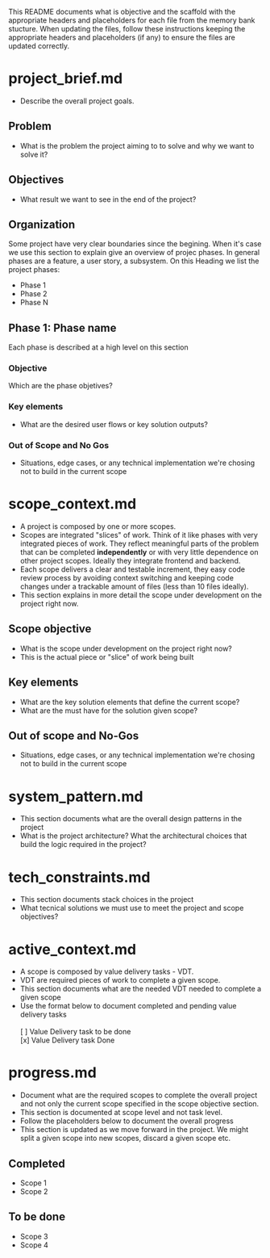 This README documents what is objective and the scaffold with the appropriate headers and placeholders for each file from the memory bank stucture.
When updating the files, follow these instructions keeping the appropriate headers and placeholders (if any) to ensure the files are updated correctly.

# project_brief.md
- Describe the overall project goals.

## Problem 
- What is the problem the project aiming to to solve and why we want to solve it?

## Objectives
- What result we want to see in the end of the project?

## Organization
Some project have very clear boundaries since the begining.
When it's case we use this section to explain give an overview of projec phases.
In general phases are a feature, a user story, a subsystem.
On this Heading we list the project phases:

- Phase 1
- Phase 2
- Phase N
  
## Phase 1: Phase name
Each phase is described at a high level on this section

### Objective
Which are the phase objetives?

### Key elements
- What are the desired user flows or key solution outputs?

### Out of Scope and No Gos
- Situations, edge cases, or any technical implementation we're chosing not to build in the current scope

# scope_context.md
- A project is composed by one or more scopes.
- Scopes are integrated "slices" of work. Think of it like phases with very integrated pieces of work. They reflect meaningful parts of the problem that can be completed **independently** or with very little dependence on other project scopes. Ideally they integrate frontend and backend.
- Each scope delivers a clear and testable increment, they easy code review process by avoiding context switching and keeping code changes under a trackable amount of files (less than 10 files ideally).
- This section explains in more detail the scope under development on the project right now.


## Scope objective
- What is the scope under development on the project right now?
- This is the actual piece or "slice" of work being built

## Key elements
- What are the key solution elements that define the current scope?
- What are the must have for the solution given scope?

## Out of scope and No-Gos
- Situations, edge cases, or any technical implementation we're chosing not to build in the current scope

# system_pattern.md
- This section documents what are the overall design patterns in the project
- What is the project architecture? What the architectural choices that build the logic required in the project?

# tech_constraints.md
- This section documents stack choices in the project
- What tecnical solutions we must use to meet the project and scope objectives?

# active_context.md
- A scope is composed by value delivery tasks - VDT.
- VDT are required pieces of work to complete a given scope.
- This section documents what are the needed VDT needed to complete a given scope
- Use the format below to document completed and pending value delivery tasks <br> <br>
[ ] Value Delivery task to be done <br>
[x] Value Delivery task Done


# progress.md
- Document what are the required scopes to complete the overall project and not only the current scope specified in the scope objective section.
- This section is documented at scope level and not task level.
- Follow the placeholders below to document the overall progress
- This section is updated as we move forward in the project. We might split a given scope into new scopes, discard a given scope etc.

## Completed
- Scope 1
- Scope 2

## To be done
- Scope 3
- Scope 4
